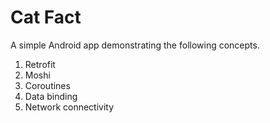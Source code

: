 # Cat Fact

A simple Android app demonstrating the following concepts.

1. Retrofit
2. Moshi
3. Coroutines
4. Data binding
5. Network connectivity
